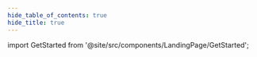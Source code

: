 ```yaml
---
hide_table_of_contents: true
hide_title: true
---
```


<!-- # Get Started -->

<!-- Custom component -->

import GetStarted from '@site/src/components/LandingPage/GetStarted';

<GetStarted />
